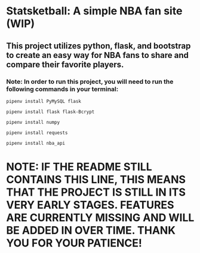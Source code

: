 # Statsketball: A simple NBA fan site (WIP)

## This project utilizes python, flask, and bootstrap to create an easy way for NBA fans to share and compare their favorite players.

### Note: In order to run this project, you will need to run the following commands in your terminal:

`pipenv install PyMySQL flask`

`pipenv install flask flask-Bcrypt`

`pipenv install numpy`

`pipenv install requests`

`pipenv install nba_api`

# NOTE: IF THE README STILL CONTAINS THIS LINE, THIS MEANS THAT THE PROJECT IS STILL IN ITS VERY EARLY STAGES. FEATURES ARE CURRENTLY MISSING AND WILL BE ADDED IN OVER TIME. THANK YOU FOR YOUR PATIENCE!
